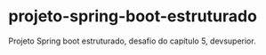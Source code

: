 # projeto-spring-boot-estruturado
Projeto Spring boot estruturado, desafio do capítulo 5, devsuperior.
